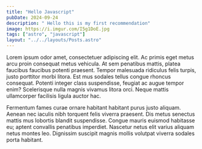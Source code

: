 ```yaml
---
title: "Hello Javascript"
pubDate: 2024-09-24
description: " Hello this is my first recommendation"
image: https://i.imgur.com/I5g1DoE.jpg
tags: ["astro", "javascript"]
layout: "../../layouts/Posts.astro"
---
```


Lorem ipsum odor amet, consectetuer adipiscing elit. Ac primis eget metus arcu proin consequat metus vehicula. At sem penatibus mattis, platea faucibus faucibus potenti praesent. Tempor malesuada ridiculus felis turpis, justo porttitor morbi litora. Est mus sodales tellus congue rhoncus consequat. Potenti integer class suspendisse, feugiat ac augue tempor enim? Scelerisque nulla magnis vivamus litora orci. Neque mattis ullamcorper facilisis ligula auctor hac.

Fermentum fames curae ornare habitant habitant purus justo aliquam. Aenean nec iaculis nibh torquent felis viverra praesent. Dis metus senectus mattis mus lobortis blandit suspendisse. Congue mauris euismod habitasse eu; aptent convallis penatibus imperdiet. Nascetur netus elit varius aliquam netus montes leo. Dignissim suscipit magnis mollis volutpat viverra sodales porta habitant.